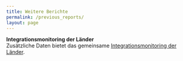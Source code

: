 ```yaml
---
title: Weitere Berichte
permalink: /previous_reports/
layout: page
---
```


<b>Integrationsmonitoring der Länder</b>
<br>
Zusätzliche Daten bietet das gemeinsame <a href="https://www.integrationsmonitoring-laender.de/" target="_blank">Integrationsmonitoring der Länder</a>.
